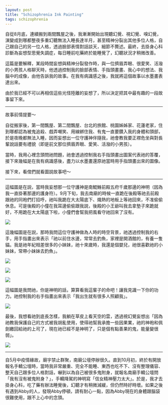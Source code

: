 ```yaml
---
layout: post
title: "Schizophrenia Ink Painting"
tags: schizophrenia
---
```


自從8月底，連續搬到兩間飄屋之後，我漸漸開始出現聽幻覺、視幻覺、嗅幻覺，演變成到哪都整夜多重幻聽無法入睡長達半月，甚至精神分裂出其他多位人格，自己跟自己的另一位人格，透過臉部表情對話談天，細節不贅述。最終，去掛身心科診斷為妄想型思覺失調症，每日睡前吃藥終於能睡覺了，幻聽狀況才稍微改善。

這篇是要解釋，某段時間妄想與精神分裂發作時，與一位擠眉弄眼、很愛笑、活潑的小男孩人格聊天時，他透過控制我的臉部表情、手指頭畫畫、我心中的想法、我腦中的成像，由他告訴我的故事。在我有病識感之後，我就將這個故事以水墨畫表達出來。

由於我已經不可以再相信這些光怪陸離的妄想了，所以決定把其中最有趣的一段故事留下來。

---

故事前情提要～

自從搬家後，第一間飄屋、第二間飄屋、台北的旅館、桃園姊姊家、花蓮老家，住到哪都認為被鬼追殺、戲弄嘲笑、用線綁住我、有鬼一直要鑽入我的身體和頭部，於是夜晚都無法入睡，因而妄想出一位守護神伴隨我，祂會教我要正襟危坐與對長輩說話要有禮貌（即是前文那位擠眉弄眼、愛笑、活潑的小男孩）。

當時，我用心裡念頭問祂問題，祂會透過控制我右手指頭畫出圖案代表祂的答覆，接下來幾幅是在我有病識感後，盡力以水墨畫還原祂當時用手指頭畫出來的圖像。

接下來，看倌們就看圖說故事吧～

---

這幅圖是在説，當時我妄想那一位守護神是南鯤鯓前殿五府千歲那邊的神明（因為我一直掛著那邊的護身符）。9月下旬，我去南廟的時候一直跪在後殿等祂去前殿跟祂的同袍們打招呼，祂叫我跪在大太陽底下、熾熱的地板上等祂回來，不准偷偷休息。可是後殿的小僮在我耳邊偷偷跟我説，後殿的小王爺叫我去拿墊子來跪就好，不用跪在大太陽底下啦，小僮們會幫我把風看守祂回來了沒有。

![](../../../assets/schizophrenia/schizophrenia_ink_1.JPG)

這幾幅圖是在説，那時我問這位守護神做為人時的時空背景，祂透過控制我的右手，用手指畫出來表示「祂以前住水邊，常常去釣魚，家裡是開酒館的，有養一隻貓。我是祂年紀相差很多的小妹妹，祂十來歲時，我還是個嬰兒，祂很喜歡祂的小妹妹，常帶小妹妹去釣魚」。

![](../../../assets/schizophrenia/schizophrenia_ink_2.JPG)

![](../../../assets/schizophrenia/schizophrenia_ink_3.JPG)

![](../../../assets/schizophrenia/schizophrenia_ink_4.JPG)

這幅圖是我問祂，你是神明的話，算算看我這輩子的命吧！讓我見識一下你的功力。祂控制我的右手指畫出來表示「我出生就有很多人照顧我」。

![](../../../assets/schizophrenia/schizophrenia_ink_5.JPG)

最後，我想看祂到底長怎樣，我躺在草皮上看天空的雲，透過視幻覺妄想出「因為祂教我保護自己的方式被我胡亂使用，使得祂幫我承擔一些因果業，祂的神袍和佩劍繳回給祂的上司了，現在祂已經不是神明了，只是個有點善果的鬼，能量變很弱」。

![](../../../assets/schizophrenia/schizophrenia_ink_6.JPG)


---

自5月中疫情緣故，廟宇禁止群聚，南廟公壇停辦很久。直到10月初，終於有開放報名手轎公壇時，當時我非常嚴重、完全不能睡、東西也吃不下、沒有整理儀容、整天自己跟多位人格對話，嚇到以為自己被很多鬼附身，就報名南廟手轎公壇問「我有沒有被鬼附身？」，手轎降駕的神明寫「信女精神壓力太大」。於是，我才去掛身心科，吃了藥有辦法睡覺後，幻聽才有稍微減緩，但仍然時好時壞。如果之後有遇到Abby的人，發現Abby停頓，請有耐心一點，因為Abby現在的身體跟腦袋很難使用，跟不上心中的念頭。
